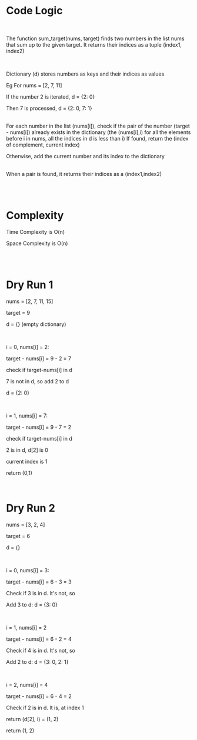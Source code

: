 <br>


# Code Logic
<br>


The function sum_target(nums, target) finds two numbers in the list nums that sum up to the given target. It returns their indices as a tuple (index1, index2)

<br>

Dictionary (d) stores numbers as keys and their indices as values
<br>

Eg For nums = [2, 7, 11]

If the number 2 is iterated, d = {2: 0}

Then 7 is processed, d = {2: 0, 7: 1}
<br>
<br>


For each number in the list (nums[i]), check if the pair of the number (target - nums[i]) already exists in the dictionary (the (nums[i],i) for all the elements before i in nums, all the indices in d is less than i)
If found, return the (index of complement, current index)

Otherwise, add the current number and its index to the dictionary
<br>
<br>


When a pair is found, it returns their indices as a (index1,index2)

<br>
<br>

# Complexity

Time Complexity is O(n)

Space Complexity is O(n)

<br>
<br>


# Dry Run 1

nums = [2, 7, 11, 15]

target = 9

d = {} (empty dictionary)

<br>

i = 0, nums[i] = 2:

target - nums[i] = 9 - 2 = 7

check if target-nums[i] in d

7 is not in d, so add 2 to d

d = {2: 0}


<br>

i = 1, nums[i] = 7:

target - nums[i] = 9 - 7 = 2

check if target-nums[i] in d

2 is in d, d[2] is 0

current index is 1

return (0,1)

<br>



# Dry Run 2

nums = [3, 2, 4]

target = 6

d = {}

<br>

i = 0, nums[i] = 3:

target - nums[i] = 6 - 3 = 3

Check if 3 is in d. It's not, so

Add 3 to d: d = {3: 0}

<br>


i = 1, nums[i] = 2

target - nums[i] = 6 - 2 = 4

Check if 4 is in d. It's not, so

Add 2 to d: d = {3: 0, 2: 1}

<br>


i = 2, nums[i] = 4

target - nums[i] = 6 - 4 = 2

Check if 2 is in d. It is, at index 1

return (d[2], i) = (1, 2)
<br>

return
(1, 2)





